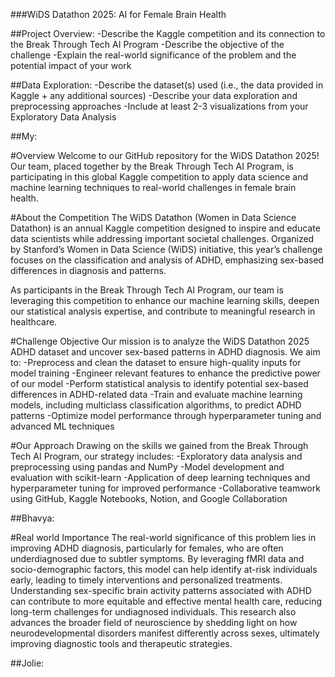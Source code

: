 ###WiDS Datathon 2025: AI for Female Brain Health

##Project Overview:
-Describe the Kaggle competition and its connection to the Break Through Tech AI Program
-Describe the objective of the challenge
-Explain the real-world significance of the problem and the potential impact of your work


##Data Exploration:
-Describe the dataset(s) used (i.e., the data provided in Kaggle + any additional sources)
-Describe your data exploration and preprocessing approaches
-Include at least 2-3 visualizations from your Exploratory Data Analysis


##My:

#Overview
Welcome to our GitHub repository for the WiDS Datathon 2025! Our team, placed together by the Break Through Tech AI Program, is participating in this global Kaggle competition to apply data science and machine learning techniques to real-world challenges in female brain health.

#About the Competition
The WiDS Datathon (Women in Data Science Datathon) is an annual Kaggle competition designed to inspire and educate data scientists while addressing important societal challenges. Organized by Stanford’s Women in Data Science (WiDS) initiative, this year’s challenge focuses on the classification and analysis of ADHD, emphasizing sex-based differences in diagnosis and patterns.

As participants in the Break Through Tech AI Program, our team is leveraging this competition to enhance our machine learning skills, deepen our statistical analysis expertise, and contribute to meaningful research in healthcare.

#Challenge Objective
Our mission is to analyze the WiDS Datathon 2025 ADHD dataset and uncover sex-based patterns in ADHD diagnosis. We aim to:
-Preprocess and clean the dataset to ensure high-quality inputs for model training
-Engineer relevant features to enhance the predictive power of our model
-Perform statistical analysis to identify potential sex-based differences in ADHD-related data
-Train and evaluate machine learning models, including multiclass classification algorithms, to predict ADHD patterns
-Optimize model performance through hyperparameter tuning and advanced ML techniques

#Our Approach
Drawing on the skills we gained from the Break Through Tech AI Program, our strategy includes:
-Exploratory data analysis and preprocessing using pandas and NumPy
-Model development and evaluation with scikit-learn
-Application of deep learning techniques and hyperparameter tuning for improved performance
-Collaborative teamwork using GitHub, Kaggle Notebooks, Notion, and Google Collaboration


##Bhavya:

#Real world Importance
The real-world significance of this problem lies in improving ADHD diagnosis, particularly for females, who are often underdiagnosed due to subtler symptoms. By leveraging fMRI data and socio-demographic factors, this model can help identify at-risk individuals early, leading to timely interventions and personalized treatments. Understanding sex-specific brain activity patterns associated with ADHD can contribute to more equitable and effective mental health care, reducing long-term challenges for undiagnosed individuals. This research also advances the broader field of neuroscience by shedding light on how neurodevelopmental disorders manifest differently across sexes, ultimately improving diagnostic tools and therapeutic strategies.


##Jolie:


